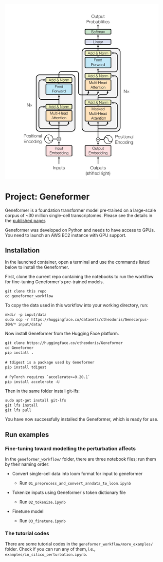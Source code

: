 
![image](https://github.com/MehrabGBari/tarnsformer_single_cell_data/blob/main/www/AttaentionIsAllYouNeed.png)
# Project: Geneformer

Geneformer is a foundation transformer model pre-trained on a large-scale corpus of ~30 million single-cell transcriptomes. Please see the details in the [published paper](https://rdcu.be/ddrx0). 

Geneformer was developed on Python and needs to have access to GPUs.  You need to launch an AWS EC2 instance with GPU support.  

## Installation

In the launched container, open a terminal and use the commands listed below to install the Geneformer. 

First, clone the current repo containing the notebooks to run the workflow for fine-tuning Geneformer's pre-trained models.  

```
git clone this repo
cd geneformer_workflow
```

To copy the data used in this workflow into your working directory, run: 

```
mkdir -p input/data
sudo scp -r https://huggingface.co/datasets/ctheodoris/Genecorpus-30M/* input/data/
```

Now install Geneformer from the Hugging Face platform.

```
git clone https://huggingface.co/ctheodoris/Geneformer
cd Geneformer
pip install .

# tdigest is a package used by Geneformer
pip install tdigest 

# PyTorch requires `accelerate>=0.20.1`
pip install accelerate -U
```

Then in the same folder install git-lfs:

```
sudo apt-get install git-lfs
git lfs install
git lfs pull
```

You have now successfully installed the Geneformer, which is ready for use. 

## Run examples

### Fine-tuning toward modelling the perturbation affects

In the `geneformer_workflow/` folder, there are three notebook files; run them by their naming order: 

- Convert single-cell data into loom format for input to geneformer
  - Run `01_preprocess_and_convert_anndata_to_loom.ipynb`
  
- Tokenize inputs using Geneformer's token dictionary file 
  - Run ```02_tokenize.ipynb```
  
- Finetune model
  - Run `03_finetune.ipynb`
  
    
### The tutorial codes
There are some tutorial codes in the `geneformer_workflow/more_examples/` folder. Check if you can run any of them, i.e., `examples/in_silico_perturbation.ipynb`.





